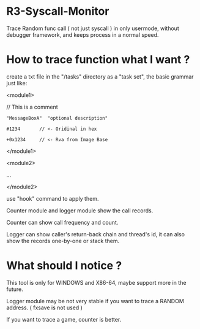 # R3-Syscall-Monitor
Trace Random func call ( not just syscall ) in only usermode, without debugger framework, and keeps process in a normal speed.

# How to trace function what I want ?
create a txt file in the "/tasks" directory as a "task set", the basic grammar just like:

  &lt;module1&gt;

  // This is a comment
  
    "MessageBoxA"  "optional description"
    
    #1234       // <- Oridinal in hex
    
    +0x1234     // <- Rva from Image Base
    
  &lt;/module1&gt;
  

  &lt;module2&gt;
    
  ...
  
  &lt;/module2&gt;
  
use "hook" command to apply them.

Counter module and logger module show the call records. 

Counter can show call frequency and count. 

Logger can show caller's return-back chain and thread's id, it can also show the records one-by-one or stack them.


# What should I notice ?
This tool is only for WINDOWS and X86-64, maybe support more in the future.

Logger module may be not very stable if you want to trace a RANDOM address. ( fxsave is not used )

If you want to trace a game, counter is better.

